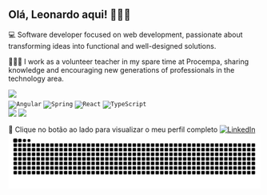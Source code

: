 ## Olá, Leonardo aqui! 👨🏾‍🔬
💻 Software developer focused on web development, passionate about transforming ideas into functional and well-designed solutions.

👨🏾‍🏫 I work as a volunteer teacher in my spare time at Procempa, sharing knowledge and encouraging new generations of professionals in the technology area.
  
<img src="width=60em https://user-images.githubusercontent.com/107955919/227744385-fbe59419-65cd-4657-8bc6-de1483daded9.png">
<div align="left">
	<code><img width="50" src="https://user-images.githubusercontent.com/25181517/183890595-779a7e64-3f43-4634-bad2-eceef4e80268.png" alt="Angular" title="Angular"/></code>
	<code><img src="https://www.vectorlogo.zone/logos/springio/springio-icon.svg" alt="Spring" width="50"></code>
	<code><img src="https://www.vectorlogo.zone/logos/reactjs/reactjs-icon.svg" alt="React" width="50"></code>
	<code><img width="50" src="https://user-images.githubusercontent.com/25181517/183890598-19a0ac2d-e88a-4005-a8df-1ee36782fde1.png" alt="TypeScript" title="TypeScript"/></code>
</div>
<div align="left">
    <img width="355px" src="https://github-readme-stats.vercel.app/api/top-langs/?username=LeonardoPires2&layout=compact&theme=github_dark"/>
    <img src="https://github-readme-stats.vercel.app/api?username=LeonardoPires2&theme=github_dark&hide_rank=true"/>
</div>

🔗 Clique no botão ao lado para visualizar o meu perfil completo <a href="https://www.linkedin.com/in/leonardo-carvalho-pires/"><img src="https://img.shields.io/badge/LinkedIn-%230077B5.svg?&style=flat-square&logo=linkedin&logoColor=white" alt="LinkedIn"> </a>
![snake gif](https://github.com/LeonardoPires2/LeonardoPires2/blob/output/github-contribution-grid-snake.svg)


